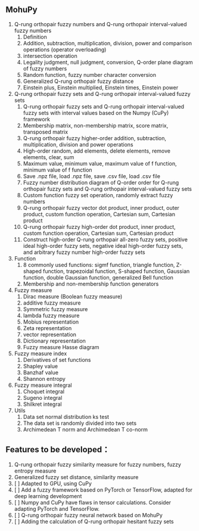 ## MohuPy

1. Q-rung orthopair fuzzy numbers and Q-rung orthopair interval-valued fuzzy numbers
   1. Definition
   2. Addition, subtraction, multiplication, division, power and comparison operations (operator overloading)
   3. intersection operation
   4. Legality judgment, null judgment, conversion, Q-order plane diagram of fuzzy numbers
   5. Random function, fuzzy number character conversion
   6. Generalized Q-rung orthopair fuzzy distance
   7. Einstein plus, Einstein multiplied, Einstein times, Einstein power
2. Q-rung orthopair fuzzy sets and Q-rung orthopair interval-valued fuzzy sets
   1. Q-rung orthopair fuzzy sets and Q-rung orthopair interval-valued fuzzy sets with interval 
      values based on the Numpy (CuPy) framework
   2. Membership matrix, non-membership matrix, score matrix, transposed matrix
   3. Q-rung orthopair fuzzy higher-order addition, subtraction, multiplication, 
      division and power operations
   4. High-order random, add elements, delete elements, remove elements, clear, sum
   5. Maximum value, minimum value, maximum value of f function, minimum value of f function
   6. Save .npz file, load .npz file, save .csv file, load .csv file
   7. Fuzzy number distribution diagram of Q-order order for Q-rung orthopair fuzzy sets and 
      Q-rung orthopair interval-valued fuzzy sets
   8. Custom function fuzzy set operation, randomly extract fuzzy numbers
   9. Q-rung orthopair fuzzy vector dot product, inner product, outer product, custom function 
      operation, Cartesian sum, Cartesian product
   10. Q-rung orthopair fuzzy high-order dot product, inner product, custom function operation, 
       Cartesian sum, Cartesian product
   11. Construct high-order Q-rung orthopair all-zero fuzzy sets, positive ideal high-order fuzzy sets, 
       negative ideal high-order fuzzy sets, and arbitrary fuzzy number high-order fuzzy sets
3. Function
   1. 8 commonly used functions: sigmf function, triangle function, Z-shaped function, trapezoidal function, 
      S-shaped function, Gaussian function, double Gaussian function, generalized Bell function
   2. Membership and non-membership function generators
4. Fuzzy measure
   1. Dirac measure (Boolean fuzzy measure)
   2. additive fuzzy measure
   3. Symmetric fuzzy measure
   4. lambda fuzzy measure
   5. Mobius representation
   6. Zeta representation
   7. vector representation
   8. Dictionary representation
   9. Fuzzy measure Hasse diagram
5. Fuzzy measure index
   1. Derivatives of set functions
   2. Shapley value
   3. Banzhaf value
   4. Shannon entropy
6. Fuzzy measure integral
   1. Choquet integral
   2. Sugeno integral
   3. Shilkret integral
7. Utils
   1. Data set normal distribution ks test
   2. The data set is randomly divided into two sets
   3. Archimedean T norm and Archimedean T co-norm

## Features to be developed：
1. Q-rung orthopair fuzzy similarity measure for fuzzy numbers, fuzzy entropy measure
2. Generalized fuzzy set distance, similarity measure
3. [ ] Adapted to GPU, using CuPy
4. [ ] Add a fuzzy framework based on PyTorch or TensorFlow, adapted for deep learning development
5. [ ] Numpy and CuPy have flaws in tensor calculations. Consider adapting PyTorch and TensorFlow.
6. [ ] Q-rung orthopair fuzzy neural network based on MohuPy
7. [ ] Adding the calculation of Q-rung orthopair hesitant fuzzy sets
